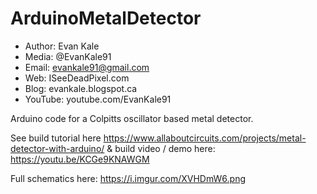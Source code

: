 # ArduinoMetalDetector
- Author: Evan Kale
- Media: @EvanKale91
- Email: evankale91@gmail.com
- Web: ISeeDeadPixel.com
- Blog: evankale.blogspot.ca
- YouTube: youtube.com/EvanKale91

Arduino code for a Colpitts oscillator based metal detector.

See build tutorial here
https://www.allaboutcircuits.com/projects/metal-detector-with-arduino/
& build video / demo here:
https://youtu.be/KCGe9KNAWGM

Full schematics here:
https://i.imgur.com/XVHDmW6.png
